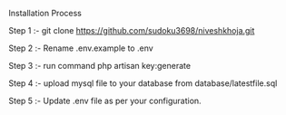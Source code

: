 Installation Process

Step 1 :- 
   git clone https://github.com/sudoku3698/niveshkhoja.git

Step 2 :- 
   Rename .env.example to .env
 
Step 3 :- 
   run command php artisan key:generate

Step 4 :-
   upload mysql file to your database from database/latestfile.sql

Step 5 :- 
    Update .env file as per your configuration.
